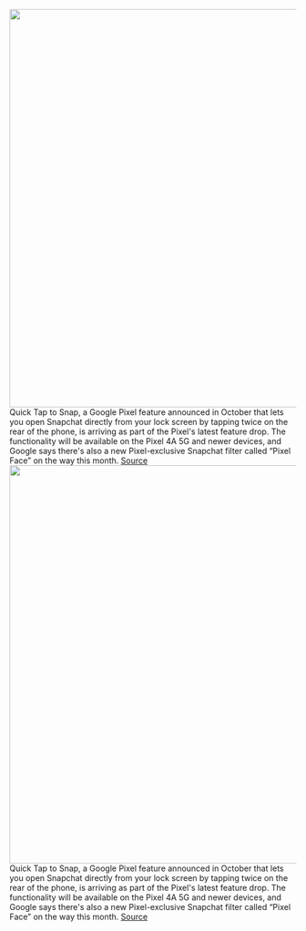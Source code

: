 <img src='https://cdn.vox-cdn.com/thumbor/efezalNS-nGLPfKXaUZzWs2hmhg=/0x0:2512x1675/1200x800/filters:focal(1056x638:1456x1038)/cdn.vox-cdn.com/uploads/chorus_image/image/70235789/image3.0.jpg' width='700px' /><br/>
Quick Tap to Snap, a Google Pixel feature announced in October that lets you open Snapchat directly from your lock screen by tapping twice on the rear of the phone, is arriving as part of the Pixel's latest feature drop. The functionality will be available on the Pixel 4A 5G and newer devices, and Google says there's also a new Pixel-exclusive Snapchat filter called “Pixel Face” on the way this month.
<a href='https://www.theverge.com/2021/12/6/22820593/google-pixel-december-feature-drop-quick-tap-to-snap-shortcut-ultra-wideband-nearby-share'> Source <a/><img src='https://cdn.vox-cdn.com/thumbor/efezalNS-nGLPfKXaUZzWs2hmhg=/0x0:2512x1675/1200x800/filters:focal(1056x638:1456x1038)/cdn.vox-cdn.com/uploads/chorus_image/image/70235789/image3.0.jpg' width='700px' /><br/>
Quick Tap to Snap, a Google Pixel feature announced in October that lets you open Snapchat directly from your lock screen by tapping twice on the rear of the phone, is arriving as part of the Pixel's latest feature drop. The functionality will be available on the Pixel 4A 5G and newer devices, and Google says there's also a new Pixel-exclusive Snapchat filter called “Pixel Face” on the way this month.
<a href='https://www.theverge.com/2021/12/6/22820593/google-pixel-december-feature-drop-quick-tap-to-snap-shortcut-ultra-wideband-nearby-share'> Source <a/>